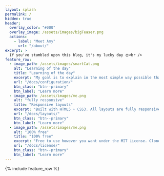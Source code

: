 ```yaml
---
layout: splash
permalink: /
hidden: true
header:
  overlay_color: "#000"
  overlay_image: /assets/images/bigTeaser.png
  actions:
    - label: "Meet Amy"
      url: "/about/"
excerpt: >
  If you've stumbled upon this blog, it's my lucky day 🌞<br />
feature_row:
  - image_path: /assets/images/smartCat.png
    alt: "Learning of the day"
    title: "Learning of the day"
    excerpt: "My goal is to explain in the most simple way possible that even a cat could understand."
    url: "/docs/configuration/"
    btn_class: "btn--primary"
    btn_label: "Learn more"
  - image_path: /assets/images/me.png
    alt: "fully responsive"
    title: "Responsive layouts"
    excerpt: "Built with HTML5 + CSS3. All layouts are fully responsive with helpers to augment your content."
    url: "/docs/layouts/"
    btn_class: "btn--primary"
    btn_label: "Learn more"
  - image_path: /assets/images/me.png
    alt: "100% free"
    title: "100% free"
    excerpt: "Free to use however you want under the MIT License. Clone it, fork it, customize it... whatever!"
    url: "/docs/license/"
    btn_class: "btn--primary"
    btn_label: "Learn more"      
---
```


{% include feature_row %}
